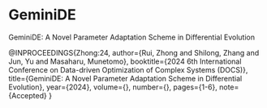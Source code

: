 # GeminiDE

GeminiDE: A Novel Parameter Adaptation Scheme in Differential Evolution

@INPROCEEDINGS{Zhong:24,
author={Rui, Zhong and Shilong, Zhang and Jun, Yu and Masaharu, Munetomo},
booktitle={2024 6th International Conference on Data-driven Optimization of Complex Systems (DOCS)},
title={GeminiDE: A Novel Parameter Adaptation Scheme in Differential Evolution},
year={2024},
volume={},
number={},
pages={1-6},
note={Accepted}
}
